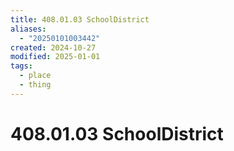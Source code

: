```yaml
---
title: 408.01.03 SchoolDistrict
aliases:
  - "20250101003442"
created: 2024-10-27
modified: 2025-01-01
tags:
  - place
  - thing
---
```

# 408.01.03 SchoolDistrict
